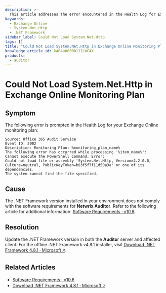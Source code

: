 ```yaml
---
description: >-
  This article addresses the error encountered in the Health Log for Exchange Online monitoring plans related to the inability to load the System.Net.Http assembly.
keywords:
  - Exchange Online
  - System.Net.Http
  - .NET Framework
sidebar_label: Could Not Load System.Net.Http
tags: []
title: "Could Not Load System.Net.Http in Exchange Online Monitoring Plan"
knowledge_article_id: kA04u00000111LWCAY
products:
  - auditor
---
```


# Could Not Load System.Net.Http in Exchange Online Monitoring Plan

## Symptom

The following error is prompted in the Health Log for your Exchange Online monitoring plan:

```
Source: Office 365 Audit Service
Event ID: 2002
Description: Monitoring Plan: %monitoring_plan_name%
The following error has occurred while processing '%item_name%':
Cannot execute the PowerShell command. Error:
Could not load file or assembly 'System.Net.Http, Version=4.2.0.0, Culture=neutral, PublicKeyToken=b03f5f7f11d50a3a' or one of its dependencies.
The system cannot find the file specified.
```

## Cause

The .NET Framework version installed in your environment does not comply with the software requirements for **Netwrix Auditor**. Refer to the following article for additional information: [Software Requirements ⸱ v10.6](/docs/auditor/10.6/requirements/software).

## Resolution

Update the .NET Framework version in both the **Auditor** server and affected client. For the offline .NET Framework v4.8.1 installer, visit [Download .NET Framework 4.8.1 ⸱ Microsoft 🡥](https://dotnet.microsoft.com/en-us/download/dotnet-framework/net481).

## Related Articles

- [Software Requirements ⸱ v10.6](/docs/auditor/10.6/requirements/software)
- [Download .NET Framework 4.8.1 ⸱ Microsoft 🡥](https://dotnet.microsoft.com/en-us/download/dotnet-framework/net481)